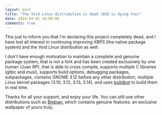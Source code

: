 ```yaml
---
layout: post
title: "The Void Linux distribution is dead (BSD is dying too)"
date: 2014-04-01 18:00:00
comments: true
---
```


This just to inform you that I'm declaring this project completely dead, and I have
lost all interest in continuing improving XBPS (the native package system) and
the Void Linux distribution as well.

I don't have enough motivation to maintain a complete and genuine package system,
that is not a fork and has been created exclusively by one human (Juan RP), that
is able to cross compile, supports multiple C libraries (glibc and musl),
supports build options, debugging packages, subpackages, contains GNOME 3.12 before
any other distribution, multiple Linux kernel packages (3.10, 3.12, 3.13, 3.14),
and uses [buildbot](http://build.voidlinux.eu:8010/) to build them in real time.

Thanks for all your support, and enjoy your life. You can still use other distributions
such as [Biebian](http://biebian.sourceforge.net/), which contains genuine features:
an exclusive wallpaper of yours truly.
